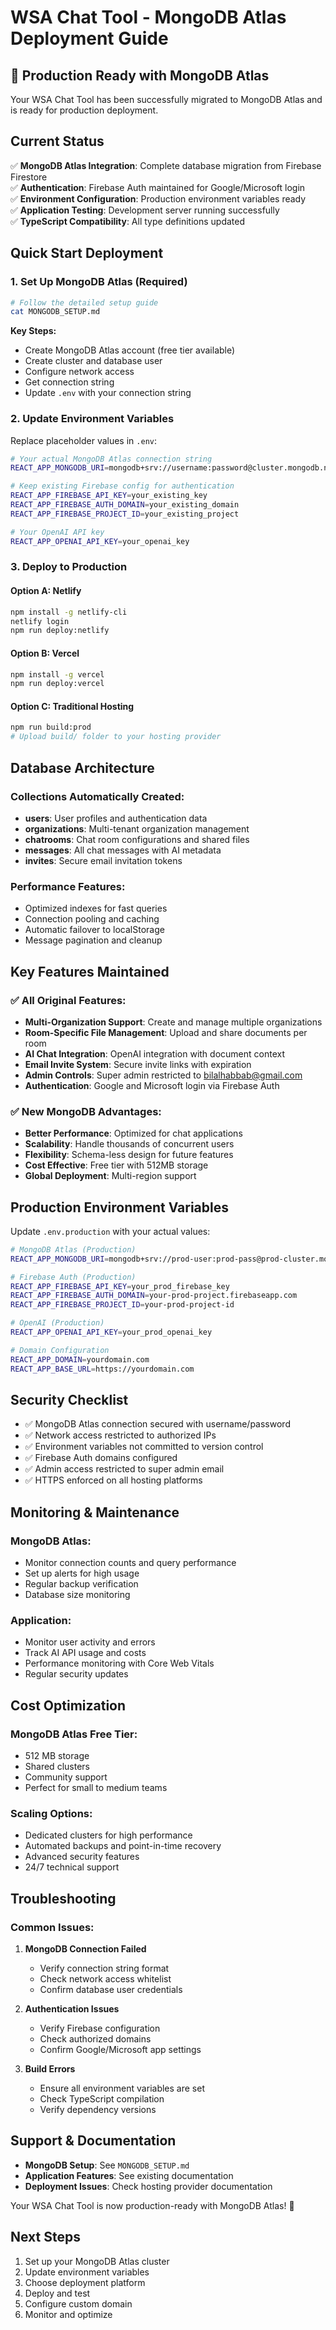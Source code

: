 # WSA Chat Tool - MongoDB Atlas Deployment Guide

## 🚀 Production Ready with MongoDB Atlas

Your WSA Chat Tool has been successfully migrated to MongoDB Atlas and is ready for production deployment.

## Current Status
✅ **MongoDB Atlas Integration**: Complete database migration from Firebase Firestore  
✅ **Authentication**: Firebase Auth maintained for Google/Microsoft login  
✅ **Environment Configuration**: Production environment variables ready  
✅ **Application Testing**: Development server running successfully  
✅ **TypeScript Compatibility**: All type definitions updated  

## Quick Start Deployment

### 1. Set Up MongoDB Atlas (Required)
```bash
# Follow the detailed setup guide
cat MONGODB_SETUP.md
```

**Key Steps:**
- Create MongoDB Atlas account (free tier available)
- Create cluster and database user
- Configure network access
- Get connection string
- Update `.env` with your connection string

### 2. Update Environment Variables
Replace placeholder values in `.env`:
```bash
# Your actual MongoDB Atlas connection string
REACT_APP_MONGODB_URI=mongodb+srv://username:password@cluster.mongodb.net/wsa-chat-tool?retryWrites=true&w=majority

# Keep existing Firebase config for authentication
REACT_APP_FIREBASE_API_KEY=your_existing_key
REACT_APP_FIREBASE_AUTH_DOMAIN=your_existing_domain
REACT_APP_FIREBASE_PROJECT_ID=your_existing_project

# Your OpenAI API key
REACT_APP_OPENAI_API_KEY=your_openai_key
```

### 3. Deploy to Production

#### Option A: Netlify
```bash
npm install -g netlify-cli
netlify login
npm run deploy:netlify
```

#### Option B: Vercel
```bash
npm install -g vercel
npm run deploy:vercel
```

#### Option C: Traditional Hosting
```bash
npm run build:prod
# Upload build/ folder to your hosting provider
```

## Database Architecture

### Collections Automatically Created:
- **users**: User profiles and authentication data
- **organizations**: Multi-tenant organization management
- **chatrooms**: Chat room configurations and shared files
- **messages**: All chat messages with AI metadata
- **invites**: Secure email invitation tokens

### Performance Features:
- Optimized indexes for fast queries
- Connection pooling and caching
- Automatic failover to localStorage
- Message pagination and cleanup

## Key Features Maintained

### ✅ All Original Features:
- **Multi-Organization Support**: Create and manage multiple organizations
- **Room-Specific File Management**: Upload and share documents per room
- **AI Chat Integration**: OpenAI integration with document context
- **Email Invite System**: Secure invite links with expiration
- **Admin Controls**: Super admin restricted to bilalhabbab@gmail.com
- **Authentication**: Google and Microsoft login via Firebase Auth

### ✅ New MongoDB Advantages:
- **Better Performance**: Optimized for chat applications
- **Scalability**: Handle thousands of concurrent users
- **Flexibility**: Schema-less design for future features
- **Cost Effective**: Free tier with 512MB storage
- **Global Deployment**: Multi-region support

## Production Environment Variables

Update `.env.production` with your actual values:
```bash
# MongoDB Atlas (Production)
REACT_APP_MONGODB_URI=mongodb+srv://prod-user:prod-pass@prod-cluster.mongodb.net/wsa-chat-prod?retryWrites=true&w=majority

# Firebase Auth (Production)
REACT_APP_FIREBASE_API_KEY=your_prod_firebase_key
REACT_APP_FIREBASE_AUTH_DOMAIN=your-prod-project.firebaseapp.com
REACT_APP_FIREBASE_PROJECT_ID=your-prod-project-id

# OpenAI (Production)
REACT_APP_OPENAI_API_KEY=your_prod_openai_key

# Domain Configuration
REACT_APP_DOMAIN=yourdomain.com
REACT_APP_BASE_URL=https://yourdomain.com
```

## Security Checklist

- ✅ MongoDB Atlas connection secured with username/password
- ✅ Network access restricted to authorized IPs
- ✅ Environment variables not committed to version control
- ✅ Firebase Auth domains configured
- ✅ Admin access restricted to super admin email
- ✅ HTTPS enforced on all hosting platforms

## Monitoring & Maintenance

### MongoDB Atlas:
- Monitor connection counts and query performance
- Set up alerts for high usage
- Regular backup verification
- Database size monitoring

### Application:
- Monitor user activity and errors
- Track AI API usage and costs
- Performance monitoring with Core Web Vitals
- Regular security updates

## Cost Optimization

### MongoDB Atlas Free Tier:
- 512 MB storage
- Shared clusters
- Community support
- Perfect for small to medium teams

### Scaling Options:
- Dedicated clusters for high performance
- Automated backups and point-in-time recovery
- Advanced security features
- 24/7 technical support

## Troubleshooting

### Common Issues:

1. **MongoDB Connection Failed**
   - Verify connection string format
   - Check network access whitelist
   - Confirm database user credentials

2. **Authentication Issues**
   - Verify Firebase configuration
   - Check authorized domains
   - Confirm Google/Microsoft app settings

3. **Build Errors**
   - Ensure all environment variables are set
   - Check TypeScript compilation
   - Verify dependency versions

## Support & Documentation

- **MongoDB Setup**: See `MONGODB_SETUP.md`
- **Application Features**: See existing documentation
- **Deployment Issues**: Check hosting provider documentation

Your WSA Chat Tool is now production-ready with MongoDB Atlas! 🎉

## Next Steps
1. Set up your MongoDB Atlas cluster
2. Update environment variables
3. Choose deployment platform
4. Deploy and test
5. Configure custom domain
6. Monitor and optimize
